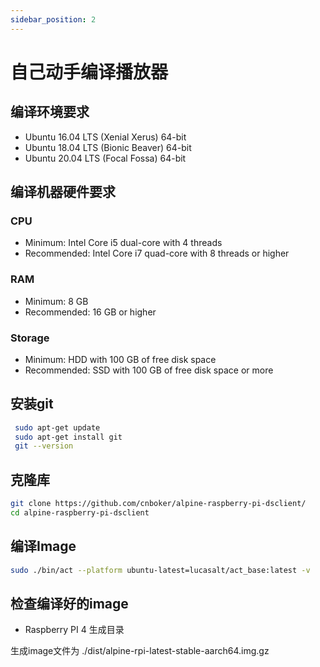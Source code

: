 ```yaml
---
sidebar_position: 2
---
```

# 自己动手编译播放器

## 编译环境要求

* Ubuntu 16.04 LTS (Xenial Xerus) 64-bit
* Ubuntu 18.04 LTS (Bionic Beaver) 64-bit
* Ubuntu 20.04 LTS (Focal Fossa) 64-bit

## 编译机器硬件要求

### CPU
* Minimum: Intel Core i5 dual-core with 4 threads
* Recommended: Intel Core i7 quad-core with 8 threads or higher

### RAM
* Minimum: 8 GB
* Recommended: 16 GB or higher

### Storage
* Minimum: HDD with 100 GB of free disk space
* Recommended: SSD with 100 GB of free disk space or more


## 安装git

```bash
 sudo apt-get update
 sudo apt-get install git
 git --version
```

## 克隆库

```bash
git clone https://github.com/cnboker/alpine-raspberry-pi-dsclient/
cd alpine-raspberry-pi-dsclient
```

## 编译Image

``` bash
sudo ./bin/act --platform ubuntu-latest=lucasalt/act_base:latest -v
```

## 检查编译好的image

* Raspberry PI 4 生成目录
 
 生成image文件为 ./dist/alpine-rpi-latest-stable-aarch64.img.gz 


